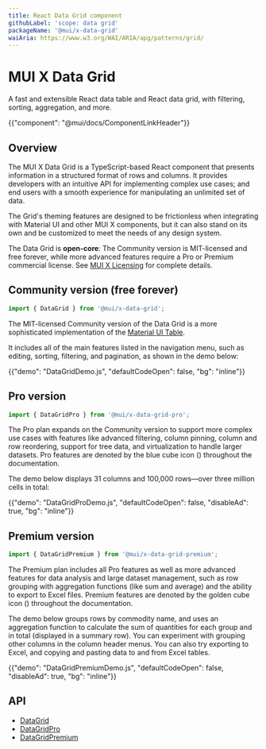 ```yaml
---
title: React Data Grid component
githubLabel: 'scope: data grid'
packageName: '@mui/x-data-grid'
waiAria: https://www.w3.org/WAI/ARIA/apg/patterns/grid/
---
```


# MUI X Data Grid

<p class="description">A fast and extensible React data table and React data grid, with filtering, sorting, aggregation, and more.</p>

{{"component": "@mui/docs/ComponentLinkHeader"}}

## Overview

The MUI X Data Grid is a TypeScript-based React component that presents information in a structured format of rows and columns.
It provides developers with an intuitive API for implementing complex use cases; and end users with a smooth experience for manipulating an unlimited set of data.

The Grid's theming features are designed to be frictionless when integrating with Material UI and other MUI X components, but it can also stand on its own and be customized to meet the needs of any design system.

The Data Grid is **open-core**: The Community version is MIT-licensed and free forever, while more advanced features require a Pro or Premium commercial license.
See [MUI X Licensing](/x/introduction/licensing/) for complete details.

## Community version (free forever)

```js
import { DataGrid } from '@mui/x-data-grid';
```

The MIT-licensed Community version of the Data Grid is a more sophisticated implementation of the [Material UI Table](/material-ui/react-table/).

It includes all of the main features listed in the navigation menu, such as editing, sorting, filtering, and pagination, as shown in the demo below:

{{"demo": "DataGridDemo.js", "defaultCodeOpen": false, "bg": "inline"}}

## Pro version [<span class="plan-pro"></span>](/x/introduction/licensing/#pro-plan 'Pro plan')

```js
import { DataGridPro } from '@mui/x-data-grid-pro';
```

The Pro plan expands on the Community version to support more complex use cases with features like advanced filtering, column pinning, column and row reordering, support for tree data, and virtualization to handle larger datasets.
Pro features are denoted by the blue cube icon (<span class="plan-pro"></span>) throughout the documentation.

The demo below displays 31 columns and 100,000 rows—over three million cells in total:

{{"demo": "DataGridProDemo.js", "defaultCodeOpen": false, "disableAd": true, "bg": "inline"}}

## Premium version [<span class="plan-premium"></span>](/x/introduction/licensing/#premium-plan 'Premium plan')

```js
import { DataGridPremium } from '@mui/x-data-grid-premium';
```

The Premium plan includes all Pro features as well as more advanced features for data analysis and large dataset management, such as row grouping with aggregation functions (like sum and average) and the ability to export to Excel files.
Premium features are denoted by the golden cube icon (<span class="plan-premium"></span>) throughout the documentation.

The demo below groups rows by commodity name, and uses an aggregation function to calculate the sum of quantities for each group and in total (displayed in a summary row).
You can experiment with grouping other columns in the column header menus.
You can also try exporting to Excel, and copying and pasting data to and from Excel tables.

{{"demo": "DataGridPremiumDemo.js", "defaultCodeOpen": false, "disableAd": true, "bg": "inline"}}

## API

- [DataGrid](/x/api/data-grid/data-grid/)
- [DataGridPro](/x/api/data-grid/data-grid-pro/)
- [DataGridPremium](/x/api/data-grid/data-grid-premium/)
